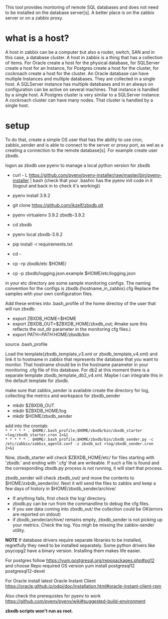 This tool provides montoring of remote SQL databases and does not need to be installed on the database
server[s]. A better place is on the zabbix server or on a zabbix proxy.

# what is a host?
A host in zabbix can be a computer but also a router, switch, SAN and in this case, a database cluster. A host
in zabbix is a thing that has a collection of items. For Oracle create a host for the physical database, for
SQLServer create a host for an Instance, for Postgres create a host for the cluster, for cockroach create a host for the cluster.
An Oracle database can have multiple Instances and multiple databases. They are collected in a single host.
A SQLServer instance has multiple databases and in an always on configuration can be active on several machines.
That instance is handled by a single host.
A Postgres cluster is very similar to a SQLServer instance.
A cockroach cluster can have many nodes. That cluster is handled by a single host.

# setup
To do that, create a simple OS user that has the ability to use cron, zabbix_sender and is able to connect
to the server or proxy port, as wel as a creating a connection to the remote database[s]. For example create user zbxdb.

logon as zbxdb
use pyenv to manage a local python version for zbxdb

- curl - L https://github.com/pyenv/pyenv-installer/raw/master/bin/pyenv-installer | bash
(check that your .bashrc has the pyenv init code in it (logout and back in to check it's working))
- pyenv install 3.9.2
- git clone https://github.com/ikzelf/zbxdb.git
- pyenv virtualenv 3.9.2 zbxdb-3.9.2
- cd zbxdb
- pyenv local zbxdb-3.9.2
- pip install -r requirements.txt
- cd -

- cp -rp zbxdb/etc $HOME/
- cp -p zbxdb/logging.json.example  $HOME/etc/logging.json

in your etc directory are some sample monitoring configs. The naming convention for the configs is
zbxdb.{hostname_in_zabbix}.cfg
Replace the samples with your own configuration files.

Add these entries into .bash_profile of the home directoy of the user that will run zbxdb:
- export ZBXDB_HOME=$HOME
- export ZBXDB_OUT=$ZBXDB_HOME/zbxdb_out; #make sure this reflects the out_dir parameter in the monitoring cfg files.)
- export PATH=$PATH:$HOME/zbxdb/bin

source .bash_profile

Load the template(zbxdb_template_v3.xml or zbxdb_template_v4.xml) and link it to hostname in zabbix that
represents the database that you want to monitor. That hostname should be in the hostname parameter in your monitoring .cfg file of this database.
For db2 at this moment there is a separate template zbxdb_template_db2_v4.xml. Maybe I can integrate this in
the default template for zbxdb.

make sure that zabbix_sender is available
create the directory for log, collecting the metrics and workspace for zbxdb_sender
- mkdir $ZBXDB_OUT
- mkdir $ZBXDB_HOME/log
- mkdir $HOME/zbxdb_sender

add into the crontab:
<br >
`* * * * * . $HOME/.bash_profile;$HOME/zbxdb/bin/zbxdb_starter >log/zbxdb_starter.cron 2>&1`
<br >
`* * * * * . $HOME/.bash_profile;$HOME/zbxdb/bin/zbxdb_sender.py -c /etc/zabbix/zabbix_agentd.conf -z zbxdb_out >log/zbxdb_sender.cron 2>&1`

Now, zbxdb_starter will check $ZBXDB_HOME/etc/ for files starting with 'zbxdb.' and ending with '.cfg'
that are writeable. If such a file is found and the corresponding zbxdb.py process is not running, it
will start that process.

zbxdb_sender will check zbxdb_out/ and move the contents to $HOME/zxbdb_sender/in/. Next it will send
the files to zabbix and keep a few days of history in $HOME/zbxdb_sender/archive/

- If anything fails, first check the log/ directory.
- zbxdb.py can be run from the commandline to debug the cfg files.
- if you see data coming into zbxdb_out/ the collection could be OK(errors are reported on stdout)
- if zbxdb_sender/archive/ remains empty, zbxdb_sender is not picking up your metrics.  Check the log. You migh be missing the zabbix-sender utility.

**NOTE**
If database drivers require separate  libraries to be installed, regretfully they need to be installed separately. Some python drivers like psycopg2 have a binary version. Installing them makes life easier.

For postgres follow https://yum.postgresql.org/repopackages.php#pg12 and choose Repo required OS version
yum install postgresql12 postgresql12-devel

For Oracle install latest Oracle Instant Client
https://oracle.github.io/odpi/doc/installation.html#oracle-instant-client-rpm

Also check the prerequistes for pyenv to work
https://github.com/pyenv/pyenv/wiki#suggested-build-environment

**zbxdb scripts won't run as root.**
